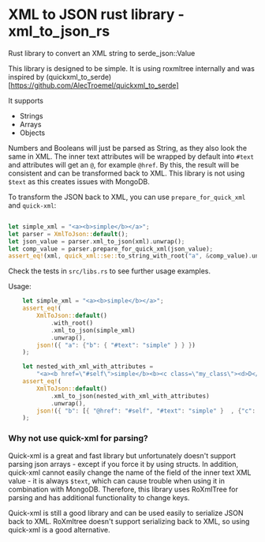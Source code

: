 # XML to JSON rust library - xml_to_json_rs
Rust library to convert an XML string to serde_json::Value

This library is designed to be simple. It is using roxmltree internally and was inspired by 
(quickxml_to_serde)[https://github.com/AlecTroemel/quickxml_to_serde]

It supports
- Strings
- Arrays
- Objects

Numbers and Booleans will just be parsed as String, as they also look the same in XML.
The inner text attributes will be wrapped by default into `#text` and attributes will 
get an `@`, for example `@href`. By this, the result will be consistent and can 
be transformed back to XML. This library is not using `$text` as this creates 
issues with MongoDB. 

To transform the JSON back to XML, you can use `prepare_for_quick_xml` and `quick-xml`:
```rust

let simple_xml = "<a><b>simple</b></a>";
let parser = XmlToJson::default();
let json_value = parser.xml_to_json(xml).unwrap();
let comp_value = parser.prepare_for_quick_xml(json_value);
assert_eq!(xml, quick_xml::se::to_string_with_root("a", &comp_value).unwrap());


```

Check the tests in `src/libs.rs` to see further usage examples.

Usage:
```rust
    let simple_xml = "<a><b>simple</b></a>";
    assert_eq!(
        XmlToJson::default()
            .with_root()
            .xml_to_json(simple_xml)
            .unwrap(),
        json!({ "a": {"b": { "#text": "simple" } } })
    );

    let nested_with_xml_with_attributes =
        "<a><b href=\"#self\">simple</b><b><c class=\"my_class\"><d>D</d><d>1</d></c></b></a>";
    assert_eq!(
        XmlToJson::default()
            .xml_to_json(nested_with_xml_with_attributes)
            .unwrap(),
        json!({ "b": [{ "@href": "#self", "#text": "simple" }  , {"c": { "@class": "my_class", "d": [{ "#text": "D" }, { "#text": "1" }] } }   ] })
    );
```

### Why not use quick-xml for parsing?

Quick-xml is a great and fast library but unfortunately doesn't support parsing json arrays - except if you force it by using structs. 
In addition, quick-xml cannot easily change the name of the field of the inner text XML value - it is always `$text`, which can cause trouble when using it in combination with MongoDB.
Therefore, this library uses RoXmlTree for parsing and has additional functionality to change keys.

Quick-xml is still a good library and can be used easily to serialize JSON back to XML. RoXmltree doesn't support serializing back to XML, so using quick-xml is a good alternative.
